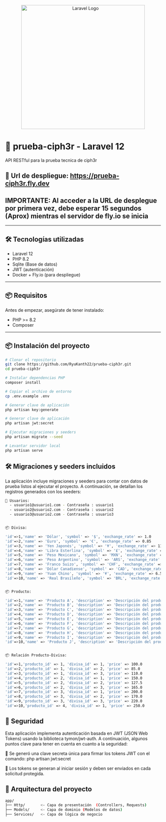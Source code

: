 <p align="center"><a href="https://laravel.com" target="_blank"><img src="https://raw.githubusercontent.com/laravel/art/master/logo-lockup/5%20SVG/2%20CMYK/1%20Full%20Color/laravel-logolockup-cmyk-red.svg" width="400" alt="Laravel Logo"></a></p>

# 🧪 prueba-ciph3r - Laravel 12

API RESTful para la prueba tecnica de ciph3r
## 🚀 Url de despliegue: https://prueba-ciph3r.fly.dev

## IMPORTANTE: Al acceder a la URL de desplegue por primera vez, debe esperar 15 segundos (Aprox) mientras el servidor de fly.io se inicia
---

## 🛠️ Tecnologías utilizadas

- Laravel 12
- PHP 8.2
- Sqlite (Base de datos)
- JWT (autenticación)
- Docker + Fly.io (para despliegue)

---

## 📦 Requisitos

Antes de empezar, asegúrate de tener instalado:

- PHP >= 8.2
- Composer

---

## 📦 Instalación del proyecto
```bash
# Clonar el repositorio
git clone https://github.com/RyuKanth22/prueba-ciph3r.git
cd prueba-ciph3r

# Instalar dependencias PHP
composer install

# Copiar el archivo de entorno
cp .env.example .env

# Generar clave de aplicación
php artisan key:generate

# Generar clave de aplicación
php artisan jwt:secret

# Ejecutar migraciones y seeders
php artisan migrate --seed

# Levantar servidor local
php artisan serve
```

## 🛠️ Migraciones y seeders incluidos

La aplicación incluye migraciones y seeders para contar con datos de prueba listos al ejecutar el proyecto. A continuación, se detallan los registros generados con los seeders:

```bash
👤 Usuarios:
  - usuario1@usuario1.com - Contraseña : usuario1
  - usuario2@usuario2.com - Contraseña : usuario2
  - usuario3@usuario2.com - Contraseña : usuario3


📦 Divisa:

'id'=>1,'name' => 'Dólar', 'symbol' => '$', 'exchange_rate' => 1.0
'id'=>2,'name' => 'Euro', 'symbol' => '€', 'exchange_rate' => 0.85
'id'=>3,'name' => 'Yen Japonés', 'symbol' => '¥', 'exchange_rate' => 110.0
'id'=>4,'name' => 'Libra Esterlina', 'symbol' => '£', 'exchange_rate' => 0.75
'id'=>5,'name' => 'Peso Mexicano', 'symbol' => 'MXN', 'exchange_rate' => 20.0
'id'=>6,'name' => 'Peso Argentino', 'symbol' => 'ARS', 'exchange_rate' => 100.0
'id'=>7,'name' => 'Franco Suizo', 'symbol' => 'CHF', 'exchange_rate' => 0.92
'id'=>8,'name' => 'Dólar Canadiense', 'symbol' => 'CAD', 'exchange_rate' => 1.25
'id'=>9,'name' => 'Yuan Chino', 'symbol' => '¥', 'exchange_rate' => 6.5
'id'=>10,'name' => 'Real Brasileño', 'symbol' => 'BRL', 'exchange_rate' => 5.4


📦 Producto:

'id'=>1,'name' => 'Producto A', 'description' => 'Descripción del producto A', 'price' => 100.0, 'divisa_id' => 1, 'tax_cost' => 5.0, 'manufacturing_cost' => 50.0
'id'=>2,'name' => 'Producto B', 'description' => 'Descripción del producto B', 'price' => 150.0, 'divisa_id' => 2, 'tax_cost' => 10.0, 'manufacturing_cost' => 80.0
'id'=>3,'name' => 'Producto C', 'description' => 'Descripción del producto C', 'price' => 200.0, 'divisa_id' => 3, 'tax_cost' => 15.0, 'manufacturing_cost' => 100.0
'id'=>4,'name' => 'Producto D', 'description' => 'Descripción del producto D', 'price' => 250.0, 'divisa_id' => 4, 'tax_cost' => 20.0, 'manufacturing_cost' => 120.0
'id'=>5,'name' => 'Producto E', 'description' => 'Descripción del producto E', 'price' => 300.0, 'divisa_id' => 5, 'tax_cost' => 25.0, 'manufacturing_cost' => 150.0
'id'=>6,'name' => 'Producto F', 'description' => 'Descripción del producto F', 'price' => 350.0, 'divisa_id' => 6, 'tax_cost' => 30.0, 'manufacturing_cost' => 170.0
'id'=>7,'name' => 'Producto G', 'description' => 'Descripción del producto G', 'price' => 400.0, 'divisa_id' => 7, 'tax_cost' => 35.0, 'manufacturing_cost' => 200.0
'id'=>8,'name' => 'Producto H', 'description' => 'Descripción del producto H', 'price' => 450.0, 'divisa_id' => 8, 'tax_cost' => 40.0, 'manufacturing_cost' => 220.0
'id'=>9,'name' => 'Producto I', 'description' => 'Descripción del producto I', 'price' => 500.0, 'divisa_id' => 9, 'tax_cost' => 45.0, 'manufacturing_cost' => 250.0
'id'=>10,'name' => 'Producto J', 'description' => 'Descripción del producto J', 'price' => 550.0, 'divisa_id' => 10, 'tax_cost' => 50.0, 'manufacturing_cost' => 280.0


📦 Relación Producto-Divisa:

'id'=>1,'producto_id' => 1, 'divisa_id' => 1, 'price' => 100.0
'id'=>2,'producto_id' => 1, 'divisa_id' => 2, 'price' => 85.0
'id'=>3,'producto_id' => 1, 'divisa_id' => 3, 'price' => 110.0
'id'=>4,'producto_id' => 2, 'divisa_id' => 1, 'price' => 150.0
'id'=>5,'producto_id' => 2, 'divisa_id' => 2, 'price' => 127.5
'id'=>6,'producto_id' => 2, 'divisa_id' => 3, 'price' => 165.0
'id'=>7,'producto_id' => 3, 'divisa_id' => 1, 'price' => 200.0
'id'=>8,'producto_id' => 3, 'divisa_id' => 2, 'price' => 170.0
'id'=>9,'producto_id' => 3, 'divisa_id' => 3, 'price' => 220.0
'id'=>10,'producto_id' => 4, 'divisa_id' => 1, 'price' => 250.0

```


## 🔐 Seguridad
Esta aplicación implementa autenticación basada en JWT (JSON Web Tokens) usando la biblioteca tymon/jwt-auth. 
A continuación, algunos puntos clave para tener en cuenta en cuanto a la seguridad:

🔸 Se generó una clave secreta única para firmar los tokens JWT con el comando: php artisan jwt:secret

🔸 Los tokens se generan al iniciar sesión y deben ser enviados en cada solicitud protegida.


## 📁 Arquitectura del proyecto
```bash
app/
├── Http/       <- Capa de presentación  (Controllers, Requests)
├── Models/     <- Capa de dominio (Modelos de datos)
├── Services/   <- Capa de lógica de negocio
```